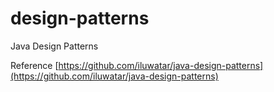 # design-patterns
Java Design Patterns



Reference
[https://github.com/iluwatar/java-design-patterns](https://github.com/iluwatar/java-design-patterns)